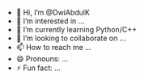 - 👋 Hi, I’m @DwiAbdulK
- 👀 I’m interested in ...
- 🌱 I’m currently learning Python/C++
- 💞️ I’m looking to collaborate on ...
- 📫 How to reach me ...
- 😄 Pronouns: ...
- ⚡ Fun fact: ...

<!---
DwiAbdulK/DwiAbdulK is a ✨ special ✨ repository because its `README.md` (this file) appears on your GitHub profile.
You can click the Preview link to take a look at your changes.
--->
